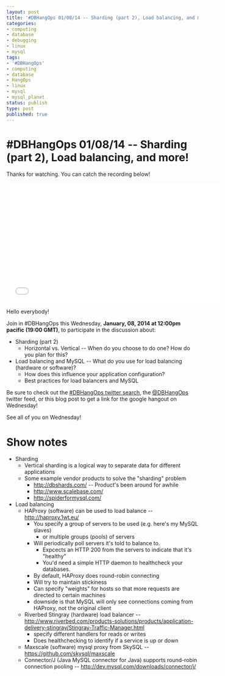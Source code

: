 ```yaml
---
layout: post
title: '#DBHangOps 01/08/14 -- Sharding (part 2), Load balancing, and more!'
categories:
- computing
- database
- debugging
- linux
- mysql
tags:
- '#DBHangOps'
- computing
- database
- HangOps
- linux
- mysql
- mysql_planet
status: publish
type: post
published: true
---
```

\#DBHangOps 01/08/14 -- Sharding (part 2), Load balancing, and more!
=========================================================

Thanks for watching. You can catch the recording below!

<iframe width="560" height="315" src="//www.youtube.com/embed/tbHYcNBlofk" frameborder="0" allowfullscreen></iframe>



Hello everybody!

Join in \#DBHangOps this Wednesday, **January, 08, 2014 at 12:00pm pacific (19:00 GMT)**, to participate in the discussion about:

* Sharding (part 2)
	* Horizontal vs. Vertical -- When do you choose to do one? How do you plan for this?
* Load balancing and MySQL -- What do you use for load balancing (hardware or software)?
	* How does this influence your application configuration?
	* Best practices for load balancers and MySQL


Be sure to check out the [\#DBHangOps twitter search](https://twitter.com/search/realtime?q=%23DBHangOps), the [@DBHangOps](https://twitter.com/dbhangops) twitter feed, or this blog post to get a link for the google hangout on Wednesday!

See all of you on Wednesday!


<a name="show-notes">Show notes</a>
==========
* Sharding
	* Vertical sharding is a logical way to separate data for different applications
	* Some example vendor products to solve the "sharding" problem
		* http://dbshards.com/ -- Product's been around for awhile
		* http://www.scalebase.com/
		* http://spiderformysql.com/
* Load balancing
	* HAProxy (software) can be used to load balance -- http://haproxy.1wt.eu/
		* You specify a group of servers to be used (e.g. here's my MySQL slaves)
			* or multiple groups (pools) of servers
		* Will periodically poll servers it's told to balance to.
			* Expcects an HTTP 200 from the servers to indicate that it's "healthy"
			* You'd need a simple HTTP daemon to healthcheck your databases.
		* By default, HAProxy does round-robin connecting
		* Will try to maintain stickiness
		* Can specify "weights" for hosts so that more requests are directed to certain machines
		* downside is that MySQL will only see connections coming from HAProxy, not the original client
	* Riverbed Stingray (hardware) load balancer -- http://www.riverbed.com/products-solutions/products/application-delivery-stingray/Stingray-Traffic-Manager.html
		* specify different handlers for reads or writes
		* Does healthchecking to identify if a service is up or down
	* Maxscale (software) mysql proxy from SkySQL -- https://github.com/skysql/maxscale
	* Connector/J (Java MySQL connector for Java) supports round-robin connection pooling -- http://dev.mysql.com/downloads/connector/j/


